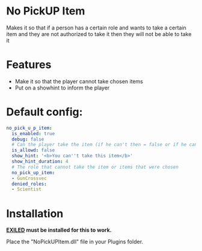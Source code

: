 # No PickUP Item
Makes it so that if a person has a certain role and wants to take a certain item and they are not authorized to take it then they will not be able to take it

# Features
- Make it so that the player cannot take chosen items
- Put on a showhint to inform the player

# Default config:
```yaml
no_pick_u_p_item:
  is_enabled: true
  debug: false
  # Can the player take the item (if he can't then = false or if he can't = true)
  is_allowd: false
  show_hint: '<b>You can''t take this item</b>'
  show_hint_duration: 4
  # The role that cannot take the item or items that were chosen
  no_pick_up_item:
  - GunCrossvec
  denied_roles:
  - Scientist
```
# Installation

**[EXILED](https://github.com/ExMod-Team/EXILED) must be installed for this to work.**

Place the "NoPickUPItem.dll" file in your Plugins folder.
